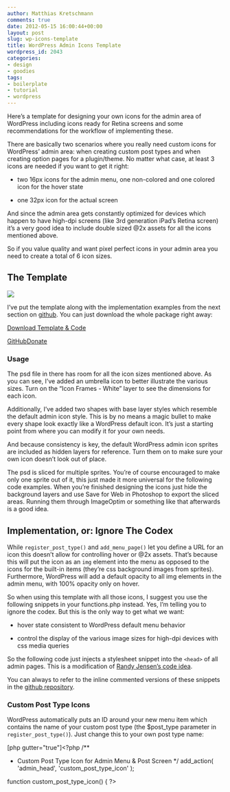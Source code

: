 ```yaml
---
author: Matthias Kretschmann
comments: true
date: 2012-05-15 16:00:44+00:00
layout: post
slug: wp-icons-template
title: WordPress Admin Icons Template
wordpress_id: 2043
categories:
- design
- goodies
tags:
- boilerplate
- tutorial
- wordpress
---
```


Here’s a template for designing your own icons for the admin area of WordPress including icons ready for Retina screens and some recommendations for the workflow of implementing these.

<!-- more -->

There are basically two scenarios where you really need custom icons for WordPress’ admin area: when creating custom post types and when creating option pages for a plugin/theme. No matter what case, at least 3 icons are needed if you want to get it right:



	
  * two 16px icons for the admin menu, one non-colored and one colored icon for the hover state

	
  * one 32px icon for the actual screen


And since the admin area gets constantly optimized for devices which happen to have high-dpi screens (like 3rd generation iPad’s Retina screen) it’s a very good idea to include double sized @2x assets for all the icons mentioned above.

So if you value quality and want pixel perfect icons in your admin area you need to create a total of 6 icon sizes.


## The Template


![](/media/WordPress-Admin-Icons-Template-Filled-540x405.png)

I’ve put the template along with the implementation examples from the next section on [github](https://github.com/kremalicious/wp-icons-template). You can just download the whole package right away:

[Download Template & Code](https://github.com/kremalicious/wp-icons-template/zipball/master)




[GitHub](https://github.com/kremalicious/wp-icons-template)[Donate](http://krlc.us/givecoffee)






### Usage


The psd file in there has room for all the icon sizes mentioned above. As you can see, I’ve added an umbrella icon to better illustrate the various sizes. Turn on the “Icon Frames - White” layer to see the dimensions for each icon.

Additionally, I’ve added two shapes with base layer styles which resemble the default admin icon style. This is by no means a magic bullet to make every shape look exactly like a WordPress default icon. It’s just a starting point from where you can modify it for your own needs.

And because consistency is key, the default WordPress admin icon sprites are included as hidden layers for reference. Turn them on to make sure your own icon doesn’t look out of place.

The psd is sliced for multiple sprites. You’re of course encouraged to make only one sprite out of it, this just made it more universal for the following code examples. When you’re finished designing the icons just hide the background layers and use Save for Web in Photoshop to export the sliced areas. Running them through ImageOptim or something like that afterwards is a good idea.


## Implementation, or: Ignore The Codex


While `register_post_type()` and `add_menu_page()` let you define a URL for an icon this doesn’t allow for controlling hover or @2x assets. That’s because this will put the icon as an `img` element into the menu as opposed to the icons for the built-in items (they’re css background images from sprites). Furthermore, WordPress will add a default opacity to all img elements in the admin menu, with 100% opacity only on hover.

So when using this template with all those icons, I suggest you use the following snippets in your functions.php instead. Yes, I’m telling you to ignore the codex. But this is the only way to get what we want:



	
  * hover state consistent to WordPress default menu behavior

	
  * control the display of the various image sizes for high-dpi devices with css media queries


So the following code just injects a stylesheet snippet into the `<head>` of all admin pages. This is a modification of [Randy Jensen’s code idea](http://randyjensenonline.com/thoughts/wordpress-custom-post-type-fugue-icons/).

You can always to refer to the inline commented versions of these snippets in the [github repository](https://github.com/kremalicious/wp-icons-template).


### Custom Post Type Icons


WordPress automatically puts an ID around your new menu item which contains the name of your custom post type (the $post_type parameter in `register_post_type()`). Just change this to your own post type name:

[php gutter="true"]<?php
/**
 * Custom Post Type Icon for Admin Menu & Post Screen
 */
add_action( 'admin_head', 'custom_post_type_icon' );

function custom_post_type_icon() {
    ?>
    <style>
        /* Admin Menu - 16px */
        #menu-posts-YOUR_POSTTYPE_NAME .wp-menu-image {
            background: url(<?php bloginfo('template_url') ?>/images/icon-adminmenu16-sprite.png) no-repeat 6px 6px !important;
        }
		#menu-posts-YOUR_POSTTYPE_NAME:hover .wp-menu-image, #menu-posts-YOUR_POSTTYPE_NAME.wp-has-current-submenu .wp-menu-image {
            background-position: 6px -26px !important;
        }
        /* Post Screen - 32px */
        .icon32-posts-YOUR_POSTTYPE_NAME {
        	background: url(<?php bloginfo('template_url') ?>/images/icon-adminpage32.png) no-repeat left top !important;
        }
        @media
        only screen and (-webkit-min-device-pixel-ratio: 1.5),
        only screen and (   min--moz-device-pixel-ratio: 1.5),
        only screen and (     -o-min-device-pixel-ratio: 3/2),
        only screen and (        min-device-pixel-ratio: 1.5),
        only screen and (                min-resolution: 1.5dppx) {
        	
        	/* Admin Menu - 16px @2x */
        	#menu-posts-YOUR_POSTTYPE_NAME .wp-menu-image {
        		background-image: url('<?php bloginfo('template_url') ?>/images/icon-adminmenu16-sprite_2x.png') !important;
        		-webkit-background-size: 16px 48px;
        		-moz-background-size: 16px 48px;
        		background-size: 16px 48px;
        	}
        	/* Post Screen - 32px @2x */
        	.icon32-posts-YOUR_POSTTYPE_NAME {
        		background-image: url('<?php bloginfo('template_url') ?>/images/icon-adminpage32_2x.png') !important;
        		-webkit-background-size: 32px 32px;
        		-moz-background-size: 32px 32px;
        		background-size: 32px 32px;
        	}         
        }
    </style>
<?php } 

?>[/php]



### Plugin And Theme Options Icons



The easiest way is to just use this markup on your option page before the page heading which is the default on all admin pages:

[html]<div id="PLUGINNAME" class="icon32"></div>
<h2>My cool option page</h2>[/html]

This is the markup being addressed in the snippet block for option page icons. The `icon32` class will make sure everything is aligned consistent to all other pages without redefining everything in css.

But since you control the whole markup of an option page there's a much cleaner way without empty divs: just make the icon a background image of the page heading with some left padding applied and some fine tuning of height and line-height to get it consistent with other admin pages.

Putting your plugin or option page in the top level of the admin menu via `add_menu_page()` uses the same implementation as for custom post type icons, but with different IDs. And WordPress throws in a generic icon as a `img` element so we need to hide that to replace it with our background image.

So all this combined leads to this snippet:

[php gutter="true"]<?php

/**
 * Option Page Icon for Admin Menu & Option Screen
 */
 
add_action( 'admin_head', 'option_page_icon' );

function option_page_icon() {
    ?>
    <style>
        /* Admin Menu - 16px 
           Use only if you put your plugin or option page in the top level via add_menu_page()
        */
        #toplevel_page_PLUGINNAME-FILENAME .wp-menu-image {
        	background: url(<?php bloginfo('template_url') ?>/images/icon-adminmenu16-sprite.png) no-repeat 6px 6px !important;
        }
        /* We need to hide the generic.png img element inserted by default */
        #toplevel_page_PLUGINNAME-FILENAME .wp-menu-image img {
        	display: none;
        }
        #toplevel_page_PLUGINNAME-FILENAME:hover .wp-menu-image, #toplevel_page_PLUGINNAME-FILENAME.wp-has-current-submenu .wp-menu-image {
            background-position: 6px -26px !important;
        }
        
        /* Option Screen - 32px */
        #PLUGINNAME.icon32 {
        	background: url(<?php bloginfo('template_url') ?>/images/icon-adminpage32.png) no-repeat left top !important;
        }
       	
        @media
        only screen and (-webkit-min-device-pixel-ratio: 1.5),
        only screen and (   min--moz-device-pixel-ratio: 1.5),
        only screen and (     -o-min-device-pixel-ratio: 3/2),
        only screen and (        min-device-pixel-ratio: 1.5),
        only screen and (                min-resolution: 1.5dppx) {
        	/* Admin Menu - 16px @2x
        	   Use only if you put your plugin or option page in the top level via add_menu_page()
        	*/
       		#toplevel_page_PLUGINNAME-FILENAME .wp-menu-image {
       			background-image: url('<?php bloginfo('template_url') ?>/images/icon-adminmenu16-sprite_2x.png') !important;
       			-webkit-background-size: 16px 48px;
       			-moz-background-size: 16px 48px;
       			background-size: 16px 48px;
       		} 
       		
       		/* Option Screen - 32px @2x */
       		#PLUGINNAME.icon32 {
       			background-image: url('<?php bloginfo('template_url') ?>/images/icon-adminpage32_2x.png') !important;
       			-webkit-background-size: 32px 32px;
       			-moz-background-size: 32px 32px;
       			background-size: 32px 32px;
       		}   
        }
    </style>
<?php } 

?>[/php]

Just replace the bits in the ID selectors with your stuff. If you have problems finding the correct ID selector just inspect element in the admin area.




* * *



Please note these snippets are just suggestions. I tried to make them as much universal as possible and tested them but depending on your project this could need adjustments. And obviously the css rules for high-dpi assets depend on a browser capable of CSS media queries but I guess all devices with such screens have modern browsers handling this.

But there are a lot of ways to improve on that:



	
  * add these css rules to your own stylesheet if you’re using a custom admin area css file for your theme or plugin

	
  * enqueue the snippets with `wp_enqueue_style()` and the `admin_enqueue_scripts()` action hook

	
  * better yet, put them in a single stylesheet and enqueue them only on pages where they’re actually needed





## License


All code snippets are under the [GPL](http://opensource.org/licenses/gpl-3.0.html). The template psd is public domain, so you’re free to use and bundle this in any personal & commercial project without any requirements.

But if you’re super cool and want to catch some karma you place a link back to this release post ([http://kremalicious.com/wp-icons-template](http://kremalicious.com/wp-icons-template)) somewhere in your project or [buy me some delicious coffee](http://krlc.us/givecoffee).



## More Resources



If you need some inspiration for nicely consistent icons you should check out [these great admin icons from Laura Kalbag](http://laurakalbag.com/wordpress-admin-icons/).

And Julien Chaumond wrote a great piece, in his own words "less about the sizes, more about the style". It's a must-read: [How to design a good native-looking WordPress Admin icon](http://julien-c.fr/2012/07/wordpress-admin-icons/)

